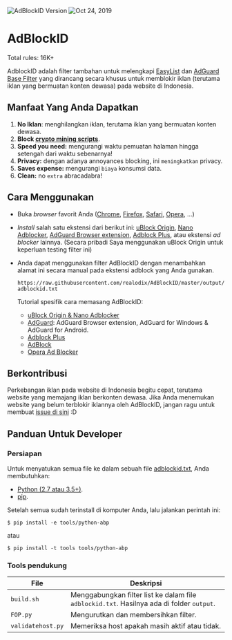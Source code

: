 ![AdBlockID Version](https://img.shields.io/badge/Version-19.297.676-blue.svg?longCache=true&style=flat-square)
<img src="https://img.shields.io/badge/Updated-Oct 24, 2019-orange.svg?longCache=true&style=flat-square"
    alt="Oct 24, 2019" />

# AdBlockID

Total rules: 16K+

AdblockID adalah filter tambahan untuk melengkapi [EasyList](https://github.com/easylist/easylist) dan [AdGuard Base Filter](https://github.com/AdguardTeam/AdguardFilters) yang dirancang secara khusus untuk memblokir iklan (terutama iklan yang bermuatan konten dewasa) pada website di Indonesia.


## Manfaat Yang Anda Dapatkan
1. **No Iklan**: menghilangkan iklan, terutama iklan yang bermuatan konten dewasa.
2. **Block [crypto mining scripts](https://www.mycryptopedia.com/crypto-mining-scripts/)**.
3. **Speed you need:** mengurangi waktu pemuatan halaman hingga setengah dari waktu sebenarnya!
4. **Privacy:** dengan adanya annoyances blocking, ini `meningkatkan` privacy.
5. **Saves expense:** mengurangi `biaya` konsumsi data.
6. **Clean:** no `extra` abracadabra!


## Cara Menggunakan
- Buka *browser* favorit Anda ([Chrome](https://www.google.com/chrome/), [Firefox](https://www.mozilla.org/firefox/), [Safari](http://www.apple.com/safari/), [Opera](http://www.opera.com/), ...)
- *Install* salah satu ekstensi dari berikut ini: [uBlock Origin](https://github.com/gorhill/uBlock#installation), [Nano Adblocker](https://github.com/NanoAdblocker/NanoCore#install-links), [AdGuard Browser extension](https://adguard.com/en/adguard-browser-extension/overview.html), [Adblock Plus](https://adblockplus.org), atau ekstensi *ad blocker* lainnya. (Secara pribadi Saya menggunakan uBlock Origin untuk keperluan testing filter ini)
- Anda dapat menggunakan filter AdBlockID dengan menambahkan alamat ini secara manual pada ekstensi adblock yang Anda gunakan.

   `https://raw.githubusercontent.com/realodix/AdBlockID/master/output/adblockid.txt`

   Tutorial spesifik cara memasang AdBlockID:
   - [uBlock Origin & Nano Adblocker](https://github.com/realodix/AdBlockID/blob/master/doc/uBlock.md)
   - [AdGuard](https://github.com/realodix/AdBlockID/blob/master/doc/Adguard.md): AdGuard Browser extension, AdGuard for Windows & AdGuard for Android.
   - [Adblock Plus](https://github.com/realodix/AdBlockID/blob/master/doc/Adblock-Plus.md)
   - [AdBlock](https://github.com/realodix/AdBlockID/blob/master/doc/Adblock-Plus.md#cara-memasang-adblockid-pada-adblock)
   - [Opera Ad Blocker](https://github.com/realodix/AdBlockID/blob/master/doc/Opera-AdBlocker.md)


## Berkontribusi
Perkebangan iklan pada website di Indonesia begitu cepat, terutama website yang memajang iklan berkonten dewasa. Jika Anda menemukan website yang belum terblokir iklannya oleh AdBlockID, jangan ragu untuk membuat [issue di sini](https://github.com/realodix/AdBlockID/issues) :D


## Panduan Untuk Developer

### Persiapan
Untuk menyatukan semua file ke dalam sebuah file [adblockid.txt](https://raw.githubusercontent.com/realodix/AdBlockID/master/output/adblockid.txt), Anda membutuhkan:

* [Python (2.7 atau 3.5+)](https://www.python.org/downloads/).
* [pip](https://pypi.org/project/pip/).

Setelah semua sudah terinstall di komputer Anda, lalu jalankan perintah ini:

`$ pip install -e tools/python-abp`

atau

`$ pip install -t tools tools/python-abp`

### Tools pendukung

| File              | Deskripsi                                 |
| ----------------- | ----------------------------------------- |
| `build.sh`        | Menggabungkan filter list ke dalam file `adblockid.txt`. Hasilnya ada di folder `output`. |
| `FOP.py`          | Mengurutkan  dan membersihkan filter. |
| `validatehost.py` | Memeriksa host apakah masih aktif atau tidak. |

